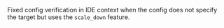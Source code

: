 Fixed config verification in IDE context when the config does not specify the target but uses the `scale_down` feature.